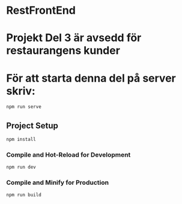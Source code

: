 # RestFrontEnd
# Projekt Del 3 är avsedd för restaurangens kunder
# För att starta denna del på server skriv:

```sh
npm run serve
```

## Project Setup

```sh
npm install
```

### Compile and Hot-Reload for Development

```sh
npm run dev
```

### Compile and Minify for Production

```sh
npm run build
```
